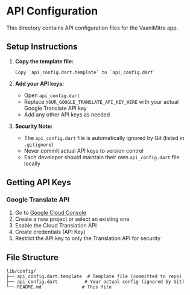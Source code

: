 # API Configuration

This directory contains API configuration files for the VaaniMitra app.

## Setup Instructions

1. **Copy the template file:**
   ```
   Copy `api_config.dart.template` to `api_config.dart`
   ```

2. **Add your API keys:**
   - Open `api_config.dart`
   - Replace `YOUR_GOOGLE_TRANSLATE_API_KEY_HERE` with your actual Google Translate API key
   - Add any other API keys as needed

3. **Security Note:**
   - The `api_config.dart` file is automatically ignored by Git (listed in `.gitignore`)
   - Never commit actual API keys to version control
   - Each developer should maintain their own `api_config.dart` file locally

## Getting API Keys

### Google Translate API
1. Go to [Google Cloud Console](https://console.cloud.google.com/)
2. Create a new project or select an existing one
3. Enable the Cloud Translation API
4. Create credentials (API Key)
5. Restrict the API key to only the Translation API for security

## File Structure
```
lib/config/
├── api_config.dart.template  # Template file (committed to repo)
├── api_config.dart          # Your actual config (ignored by Git)
└── README.md               # This file
```